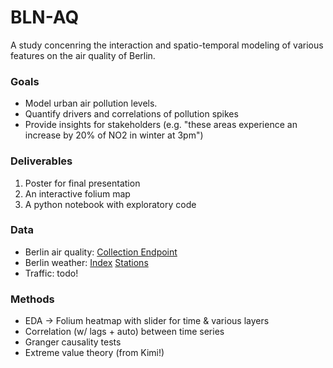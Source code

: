 # BLN-AQ

A study concenring the interaction and spatio-temporal modeling of various features on the air quality of Berlin.

### Goals
- Model urban air pollution levels.
- Quantify drivers and correlations of pollution spikes
- Provide insights for stakeholders (e.g. "these areas experience an increase by 20% of NO2 in winter at 3pm")

### Deliverables
1. Poster for final presentation
2. An interactive folium map
3. A python notebook with exploratory code

### Data
- Berlin air quality: [Collection Endpoint](https://luftdaten.berlin.de/pollution/)
- Berlin weather: [Index](https://opendata.dwd.de/climate_environment/CDC/observations_germany/climate/hourly/) [Stations](https://opendata.dwd.de/climate_environment/CDC/observations_germany/climate/hourly/air_temperature/recent/TU_Stundenwerte_Beschreibung_Stationen.txt)
- Traffic: []() todo!

### Methods
- EDA -> Folium heatmap with slider for time & various layers
- Correlation (w/ lags + auto) between time series
- Granger causality tests
- Extreme value theory (from Kimi!)
